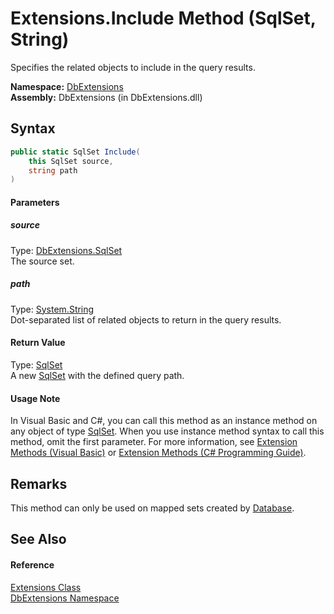 Extensions.Include Method (SqlSet, String)
==========================================
Specifies the related objects to include in the query results.

**Namespace:** [DbExtensions][1]  
**Assembly:** DbExtensions (in DbExtensions.dll)

Syntax
------

```csharp
public static SqlSet Include(
	this SqlSet source,
	string path
)
```

#### Parameters

##### *source*
Type: [DbExtensions.SqlSet][2]  
The source set.

##### *path*
Type: [System.String][3]  
Dot-separated list of related objects to return in the query results.

#### Return Value
Type: [SqlSet][2]  
A new [SqlSet][2] with the defined query path.
#### Usage Note
In Visual Basic and C#, you can call this method as an instance method on any object of type [SqlSet][2]. When you use instance method syntax to call this method, omit the first parameter. For more information, see [Extension Methods (Visual Basic)][4] or [Extension Methods (C# Programming Guide)][5].

Remarks
-------
 This method can only be used on mapped sets created by [Database][6]. 

See Also
--------

#### Reference
[Extensions Class][7]  
[DbExtensions Namespace][1]  

[1]: ../README.md
[2]: ../SqlSet/README.md
[3]: http://msdn.microsoft.com/en-us/library/s1wwdcbf
[4]: http://msdn.microsoft.com/en-us/library/bb384936.aspx
[5]: http://msdn.microsoft.com/en-us/library/bb383977.aspx
[6]: ../Database/README.md
[7]: README.md